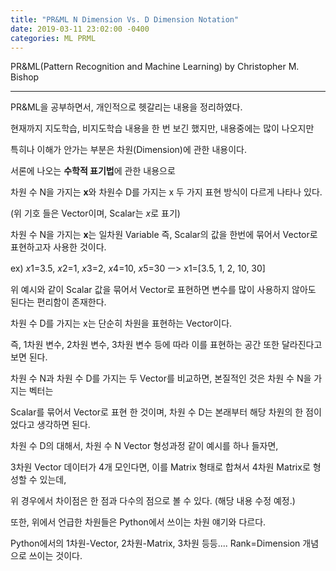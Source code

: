 ```yaml
---
title: "PR&ML N Dimension Vs. D Dimension Notation"
date: 2019-03-11 23:02:00 -0400
categories: ML PRML
---
```



PR&ML(Pattern Recognition and Machine Learning) by Christopher M. Bishop
_____________________________


PR&ML을 공부하면서, 개인적으로 헷갈리는 내용을 정리하였다.

현재까지 지도학습, 비지도학습 내용을 한 번 보긴 했지만, 내용중에는 많이 나오지만

특히나 이해가 안가는 부분은 차원(Dimension)에 관한 내용이다.




서론에 나오는 **수학적 표기법**에 관한 내용으로

차원 수 N을 가지는 **x**와 차원수 D를 가지는 x 두 가지 표현 방식이 다르게 나타나 있다.

(위 기호 들은 Vector이며, Scalar는 *x*로 표기)




차원 수 N을 가지는 **x**는 일차원 Variable 즉, Scalar의 값을 한번에 묶어서 Vector로 표현하고자 사용한 것이다.

ex) *x*1=3.5, *x*2=1, *x*3=2, *x*4=10, *x*5=30 ㅡ> x1=[3.5, 1, 2, 10, 30]

위 예시와 같이 Scalar 값을  묶어서 Vector로 표현하면 변수를 많이 사용하지 않아도 된다는 편리함이 존재한다.




차원 수 D를 가지는 x는 단순히 차원을 표현하는 Vector이다.

즉, 1차원 변수, 2차원 변수, 3차원 변수 등에 따라 이를 표현하는 공간 또한 달라진다고 보면 된다.




차원 수 N과 차원 수 D를 가지는 두 Vector를 비교하면, 본질적인 것은 차원 수 N을 가지는 벡터는

Scalar를 묶어서 Vector로 표현 한 것이며, 차원 수 D는 본래부터 해당 차원의 한 점이었다고 생각하면 된다.




차원 수 D의 대해서, 차원 수 N Vector 형성과정 같이 예시를 하나 들자면,

3차원 Vector 데이터가 4개 모인다면, 이를 Matrix 형태로 합쳐서 4차원 Matrix로 형성할 수 있는데,

위 경우에서 차이점은 한 점과 다수의 점으로 볼 수 있다. (해당 내용 수정 예정.)




또한, 위에서 언급한 차원들은 Python에서 쓰이는 차원 얘기와 다르다.

Python에서의 1차원-Vector, 2차원-Matrix, 3차원 등등.... Rank=Dimension 개념으로 쓰이는 것이다.
